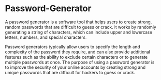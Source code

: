 # Password-Generator
A password generator is a software tool that helps users to create strong, random passwords that are difficult to guess or crack. It works by randomly generating a string of characters, which can include upper and lowercase letters, numbers, and special characters.

Password generators typically allow users to specify the length and complexity of the password they require, and can also provide additional features such as the ability to exclude certain characters or to generate multiple passwords at once. 
The purpose of using a password generator is to improve the security of your online accounts by creating strong and unique passwords that are difficult for hackers to guess or crack.




